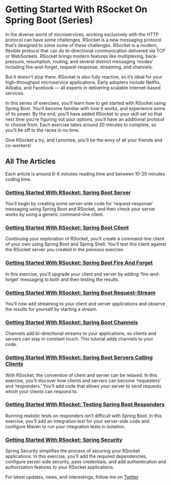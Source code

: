 # Getting Started With RSocket On Spring Boot (Series)

In the diverse world of microservices, working exclusively with the HTTP protocol can have some challenges. RSocket is a new messaging protocol that’s designed to solve some of these challenges. RSocket is a modern, flexible protocol that can do bi-directional communication delivered via TCP or WebSockets. RSocket brings modern features like multiplexing, back-pressure, resumption, routing, and several distinct messaging ‘modes’ including fire-and-forget, request-response, streaming, and channels. 

But it doesn’t stop there. RSocket is also fully reactive, so it’s ideal for your high-throughput microservice applications. Early adopters include Netflix, Alibaba, and Facebook — all experts in delivering scalable Internet-based services.

In this series of exercises, you’ll learn how to get started with RSocket using Spring Boot. You’ll become familiar with how it works, and experience some of its power. By the end, you’ll have added RSocket to your skill set so that next time you’re figuring out your options, you’ll have an additional protocol to choose from. Each exercise takes around 20 minutes to complete, so you’ll be off to the races in no time.

Give RSocket a try, and I promise, you’ll be the envy of all your friends and co-workers!

## All The Articles

Each article is around 6-8 minutes reading time and between 10-20 minutes coding time.

### [Getting Started With RSocket: Spring Boot Server](https://spring.io/blog/2020/03/02/getting-started-with-rsocket-spring-boot-server)

You’ll begin by creating some server-side code for ‘request-response’ messaging using Spring Boot and RSocket, and then check your server works by using a generic command-line client.

### [Getting Started With RSocket: Spring Boot Client](https://spring.io/blog/2020/03/09/getting-started-with-rsocket-spring-boot-client)

Continuing your exploration of RSocket, you’ll create a command-line client of your own using Spring Boot and Spring Shell. You’ll test this client against the RSocket server you created in the previous exercise.

### [Getting Started With RSocket: Spring Boot Fire And Forget](https://spring.io/blog/2020/03/16/getting-started-with-rsocket-spring-boot-fire-and-forget)

In this exercise, you’ll upgrade your client and server by adding ‘fire-and-forget’ messaging to both and then testing the results.

### [Getting Started With RSocket: Spring Boot Request-Stream](https://spring.io/blog/2020/03/23/getting-started-with-rsocket-spring-boot-request-stream)

You’ll now add streaming to your client and server applications and observe the results for yourself by starting a stream.

### [Getting Started With RSocket: Spring Boot Channels](https://github.com/benwilcock/spring-rsocket-demo/blob/master)

Channels add bi-directional streams to your applications, so clients and servers can stay in constant touch. This tutorial adds channels to your code.

### [Getting Started With RSocket: Spring Boot Servers Calling Clients](https://spring.io/blog/2020/05/12/getting-started-with-rsocket-servers-calling-clients)

With RSocket, the convention of client and server can be relaxed. In this exercise, you’ll discover how clients and servers can become ‘requesters’ and ‘responders.’  You’ll add code that allows your server to send requests which your clients can respond to.

### [Getting Started With RSocket: Testing Spring Boot Responders](https://spring.io/blog/2020/05/25/getting-started-with-rsocket-testing-spring-boot-responders)

Running realistic tests on responders isn’t difficult with Spring Boot. In this exercise, you’ll add an integration test for your server-side code and configure Maven to run your integration tests in isolation.

### [Getting Started With RSocket: Spring Security](https://spring.io/blog/2020/06/17/getting-started-with-rsocket-spring-security)

Spring Security simplifies the process of securing your RSocket applications. In this exercise, you’ll add the required dependencies, configure server-side security, pass credentials, and add authentication and authorization features to your RSocket applications.

For latest updates, news, and interestings, follow me on [Twitter][twitter]

[twitter]: https://twitter.com/benbravo73


